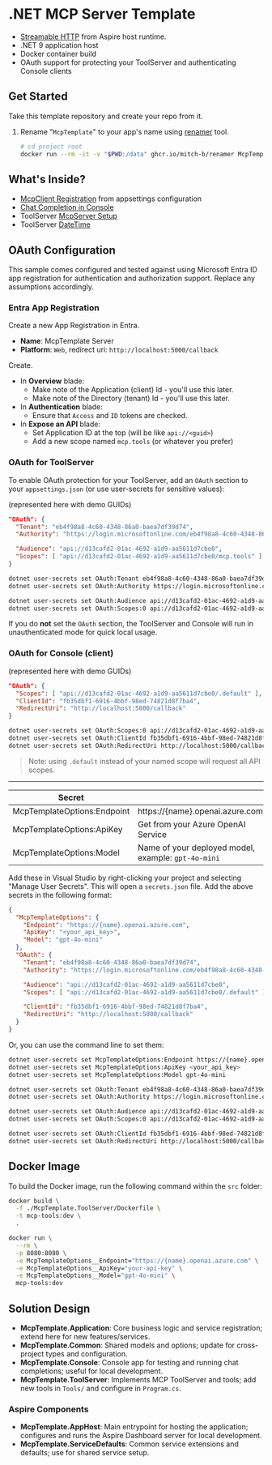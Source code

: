 # .NET MCP Server Template

* [Streamable HTTP](https://modelcontextprotocol.io/docs/concepts/transports) from Aspire host runtime.
* .NET 9 application host
* Docker container build
* OAuth support for protecting your ToolServer and authenticating Console clients

## Get Started

Take this template repository and create your repo from it. 

1. Rename "`McpTemplate`" to your app's name using [renamer](https://github.com/mitch-b/renamer) tool.

    ```bash
    # cd project root
    docker run --rm -it -v "$PWD:/data" ghcr.io/mitch-b/renamer McpTemplate YourMcp
    ```

## What's Inside?

* [McpClient Registration](./McpTemplate.Application/Extensions/ServiceCollectionExtensions.cs) from appsettings configuration
* [Chat Completion in Console](./McpTemplate.Console/ChatRuntime.cs#L49) 
* ToolServer [McpServer Setup](./McpTemplate.ToolServer/Program.cs)
* ToolServer [DateTime](./McpTemplate.ToolServer/Tools/DateTimeTool.cs)


## OAuth Configuration

This sample comes configured and tested against using Microsoft Entra ID app registration for authentication and authorization support. Replace any assumptions accordingly.

### Entra App Registration

Create a new App Registration in Entra.

* **Name**: McpTemplate Server
* **Platform**: `Web`, redirect uri: `http://localhost:5000/callback`

Create.

* In **Overview** blade: 
  * Make note of the Application (client) Id - you'll use this later. 
  * Make note of the Directory (tenant) Id - you'll use this later.
* In **Authentication** blade:
  * Ensure that `Access` and `ID` tokens are checked.
* In **Expose an API** blade: 
  * Set Application ID at the top (will be like `api://<guid>`)
  * Add a new scope named `mcp.tools` (or whatever you prefer)


### OAuth for ToolServer

To enable OAuth protection for your ToolServer, add an `OAuth` section to your `appsettings.json` (or use user-secrets for sensitive values):

(represented here with demo GUIDs)

```json
"OAuth": {
  "Tenant": "eb4f98a8-4c60-4348-86a0-baea7df39d74",
  "Authority": "https://login.microsoftonline.com/eb4f98a8-4c60-4348-86a0-baea7df39d74/v2.0",

  "Audience": "api://d13cafd2-01ac-4692-a1d9-aa5611d7cbe0",
  "Scopes": [ "api://d13cafd2-01ac-4692-a1d9-aa5611d7cbe0/mcp.tools" ]
}
```

```bash
dotnet user-secrets set OAuth:Tenant eb4f98a8-4c60-4348-86a0-baea7df39d74
dotnet user-secrets set OAuth:Authority https://login.microsoftonline.com/eb4f98a8-4c60-4348-86a0-baea7df39d74/v2.0

dotnet user-secrets set OAuth:Audience api://d13cafd2-01ac-4692-a1d9-aa5611d7cbe0
dotnet user-secrets set OAuth:Scopes:0 api://d13cafd2-01ac-4692-a1d9-aa5611d7cbe0/mcp.tools
```

If you do **not** set the `OAuth` section, the ToolServer and Console will run in unauthenticated mode for quick local usage.


### OAuth for Console (client)

(represented here with demo GUIDs)

```json
"OAuth": {
  "Scopes": [ "api://d13cafd2-01ac-4692-a1d9-aa5611d7cbe0/.default" ],
  "ClientId": "fb35dbf1-6916-4bbf-98ed-74821d8f7ba4",
  "RedirectUri": "http://localhost:5000/callback"
}
```

```bash
dotnet user-secrets set OAuth:Scopes:0 api://d13cafd2-01ac-4692-a1d9-aa5611d7cbe0/.default
dotnet user-secrets set OAuth:ClientId fb35dbf1-6916-4bbf-98ed-74821d8f7ba4
dotnet user-secrets set OAuth:RedirectUri http://localhost:5000/callback
```

> Note: using `.default` instead of your named scope will request all API scopes.

---

| Secret | |
|--|--|
| McpTemplateOptions:Endpoint | https://{name}.openai.azure.com |
| McpTemplateOptions:ApiKey | Get from your Azure OpenAI Service |
| McpTemplateOptions:Model | Name of your deployed model, example: `gpt-4o-mini` |


Add these in Visual Studio by right-clicking your project and selecting "Manage User Secrets". This will open a `secrets.json` file. Add the above secrets in the following format:

```json
{
  "McpTemplateOptions": {
    "Endpoint": "https://{name}.openai.azure.com",
    "ApiKey": "<your_api_key>",
    "Model": "gpt-4o-mini"
  },
  "OAuth": {
    "Tenant": "eb4f98a8-4c60-4348-86a0-baea7df39d74",
    "Authority": "https://login.microsoftonline.com/eb4f98a8-4c60-4348-86a0-baea7df39d74/v2.0",

    "Audience": "api://d13cafd2-01ac-4692-a1d9-aa5611d7cbe0",
    "Scopes": [ "api://d13cafd2-01ac-4692-a1d9-aa5611d7cbe0/.default" ],

    "ClientId": "fb35dbf1-6916-4bbf-98ed-74821d8f7ba4",
    "RedirectUri": "http://localhost:5000/callback"
  }
}
```

Or, you can use the command line to set them:

```bash
dotnet user-secrets set McpTemplateOptions:Endpoint https://{name}.openai.azure.com
dotnet user-secrets set McpTemplateOptions:ApiKey <your_api_key>
dotnet user-secrets set McpTemplateOptions:Model gpt-4o-mini

dotnet user-secrets set OAuth:Tenant eb4f98a8-4c60-4348-86a0-baea7df39d74
dotnet user-secrets set OAuth:Authority https://login.microsoftonline.com/eb4f98a8-4c60-4348-86a0-baea7df39d74/v2.0

dotnet user-secrets set OAuth:Audience api://d13cafd2-01ac-4692-a1d9-aa5611d7cbe0
dotnet user-secrets set OAuth:Scopes:0 api://d13cafd2-01ac-4692-a1d9-aa5611d7cbe0/.default

dotnet user-secrets set OAuth:ClientId fb35dbf1-6916-4bbf-98ed-74821d8f7ba4
dotnet user-secrets set OAuth:RedirectUri http://localhost:5000/callback
```

## Docker Image

To build the Docker image, run the following command within the `src` folder:

```bash
docker build \
  -f ./McpTemplate.ToolServer/Dockerfile \
  -t mcp-tools:dev \
  .

docker run \
  --rm \
  -p 8080:8080 \
  -e McpTemplateOptions__Endpoint="https://{name}.openai.azure.com" \
  -e McpTemplateOptions__ApiKey="your-api-key" \
  -e McpTemplateOptions__Model="gpt-4o-mini" \
  mcp-tools:dev
```


## Solution Design

- **McpTemplate.Application**: Core business logic and service registration; extend here for new features/services.
- **McpTemplate.Common**: Shared models and options; update for cross-project types and configuration.
- **McpTemplate.Console**: Console app for testing and running chat completions; useful for local development.
- **McpTemplate.ToolServer**: Implements MCP ToolServer and tools; add new tools in `Tools/` and configure in `Program.cs`.

### Aspire Components
- **McpTemplate.AppHost**: Main entrypoint for hosting the application; configures and runs the Aspire Dashboard server for local development.
- **McpTemplate.ServiceDefaults**: Common service extensions and defaults; use for shared service setup.
